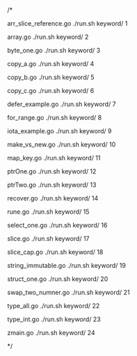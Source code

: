 /*

 arr_slice_reference.go
 ./run.sh keyword/ 1

 array.go
 ./run.sh keyword/ 2

 byte_one.go
 ./run.sh keyword/ 3

 copy_a.go
 ./run.sh keyword/ 4

 copy_b.go
 ./run.sh keyword/ 5

 copy_c.go
 ./run.sh keyword/ 6

 defer_example.go
 ./run.sh keyword/ 7

 for_range.go
 ./run.sh keyword/ 8

 iota_example.go
 ./run.sh keyword/ 9

 make_vs_new.go
 ./run.sh keyword/ 10

 map_key.go
 ./run.sh keyword/ 11

 ptrOne.go
 ./run.sh keyword/ 12

 ptrTwo.go
 ./run.sh keyword/ 13

 recover.go
 ./run.sh keyword/ 14

 rune.go
 ./run.sh keyword/ 15

 select_one.go
 ./run.sh keyword/ 16

 slice.go
 ./run.sh keyword/ 17

 slice_cap.go
 ./run.sh keyword/ 18

 string_immutable.go
 ./run.sh keyword/ 19

 struct_one.go
 ./run.sh keyword/ 20

 swap_two_numner.go
 ./run.sh keyword/ 21

 type_all.go
 ./run.sh keyword/ 22

 type_int.go
 ./run.sh keyword/ 23

 zmain.go
 ./run.sh keyword/ 24

*/

